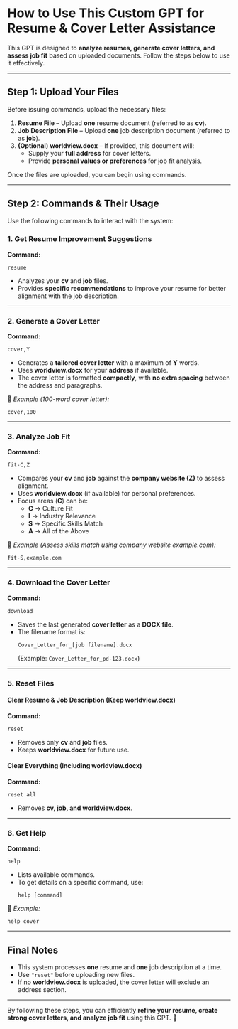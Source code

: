 # How to Use This Custom GPT for Resume & Cover Letter Assistance

This GPT is designed to **analyze resumes, generate cover letters, and assess job fit** based on uploaded documents. Follow the steps below to use it effectively.

---

## Step 1: Upload Your Files

Before issuing commands, upload the necessary files:

1. **Resume File** – Upload **one** resume document (referred to as **cv**).
2. **Job Description File** – Upload **one** job description document (referred to as **job**).
3. **(Optional) worldview.docx** – If provided, this document will:
   - Supply your **full address** for cover letters.
   - Provide **personal values or preferences** for job fit analysis.

Once the files are uploaded, you can begin using commands.

---

## Step 2: Commands & Their Usage

Use the following commands to interact with the system:

### 1. Get Resume Improvement Suggestions

**Command:**  
```
resume
```
- Analyzes your **cv** and **job** files.
- Provides **specific recommendations** to improve your resume for better alignment with the job description.

---

### 2. Generate a Cover Letter

**Command:**  
```
cover,Y
```
- Generates a **tailored cover letter** with a maximum of **Y** words.
- Uses **worldview.docx** for your **address** if available.
- The cover letter is formatted **compactly**, with **no extra spacing** between the address and paragraphs.

📌 *Example (100-word cover letter):*  
```
cover,100
```

---

### 3. Analyze Job Fit

**Command:**  
```
fit-C,Z
```
- Compares your **cv** and **job** against the **company website (Z)** to assess alignment.
- Uses **worldview.docx** (if available) for personal preferences.
- Focus areas (**C**) can be:
  - **C** → Culture Fit
  - **I** → Industry Relevance
  - **S** → Specific Skills Match
  - **A** → All of the Above

📌 *Example (Assess skills match using company website example.com):*  
```
fit-S,example.com
```

---

### 4. Download the Cover Letter

**Command:**  
```
download
```
- Saves the last generated **cover letter** as a **DOCX file**.
- The filename format is:  
  ```
  Cover_Letter_for_[job filename].docx
  ```
  (Example: `Cover_Letter_for_pd-123.docx`)

---

### 5. Reset Files

#### Clear Resume & Job Description (Keep worldview.docx)
**Command:**  
```
reset
```
- Removes only **cv** and **job** files.
- Keeps **worldview.docx** for future use.

#### Clear Everything (Including worldview.docx)
**Command:**  
```
reset all
```
- Removes **cv, job, and worldview.docx**.

---

### 6. Get Help

**Command:**  
```
help
```
- Lists available commands.
- To get details on a specific command, use:  
  ```
  help [command]
  ```
📌 *Example:*  
```
help cover
```

---

## Final Notes

- This system processes **one** resume and **one** job description at a time.
- Use `"reset"` before uploading new files.
- If no **worldview.docx** is uploaded, the cover letter will exclude an address section.

---

By following these steps, you can efficiently **refine your resume, create strong cover letters, and analyze job fit** using this GPT. 🚀
